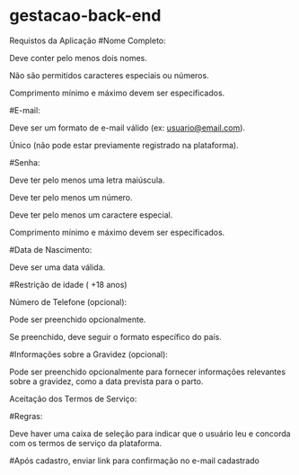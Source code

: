 # gestacao-back-end

Requistos da Aplicação 
 #Nome Completo:

Deve conter pelo menos dois nomes.

Não são permitidos caracteres especiais ou números.

Comprimento mínimo e máximo devem ser especificados.

#E-mail:

Deve ser um formato de e-mail válido (ex: usuario@email.com).

Único (não pode estar previamente registrado na plataforma).

#Senha:

Deve ter pelo menos uma letra maiúscula.

Deve ter pelo menos um número.

Deve ter pelo menos um caractere especial.

Comprimento mínimo e máximo devem ser especificados.

#Data de Nascimento:

Deve ser uma data válida.

#Restrição de idade ( +18 anos)

Número de Telefone (opcional):

Pode ser preenchido opcionalmente.

Se preenchido, deve seguir o formato específico do país.

#Informações sobre a Gravidez (opcional):

Pode ser preenchido opcionalmente para fornecer informações relevantes sobre a gravidez, como a data prevista para o parto.

Aceitação dos Termos de Serviço:

#Regras:

Deve haver uma caixa de seleção para indicar que o usuário leu e concorda com os termos de serviço da plataforma.

#Após cadastro, enviar link para confirmação no e-mail cadastrado
